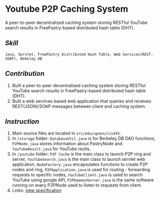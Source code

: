 Youtube P2P Caching System
==========================

A peer-to-peer decentralized caching system storing RESTful YouTube search results in FreePastry-based distributed hash table (DHT).

## _Skill_
    Java, Servlet, FreePastry Distributed Hash Table, Web Services(REST, SOAP), Bekeley DB

## _Contribution_
1. Built a peer-to-peer decentralized caching system storing RESTful YouTube search results in FreePastry-based distributed hash table (DHT).
2. Built a web services based web application that queries and receives REST(JSON)/SOAP messages between client and caching system.

## _Instruction_
1. Main source files are located in `src/edu/upenn/cis455`.
2. In `/storage` folder: `DatabaseUtil.java` is for Berkeley DB DAO functions, `P2PNode.java` stores information 
about PastryNode and `YouTubeResult.java` for YouTube reults.
3. In `/youtube` folder: `P2P Cache` is the main class to launch P2P ring and server, `YouTubeSearch.java` is the
main class to launch servlet web application, `NodeFactory.java` encapsulates functions to create P2P nodes and ring,
`P2PApplication.java` is used for routing - forwarding requests to specific nodes, `YouTubeClient.java` is used to search YouTube using google API, 
`P2PDaemonServer.java` is the same software running on
every P2PNode used to listen to requests from client.
4. Links: [view specification](http://www.cis.upenn.edu/~cis455/handouts/Homework-3.pdf)
